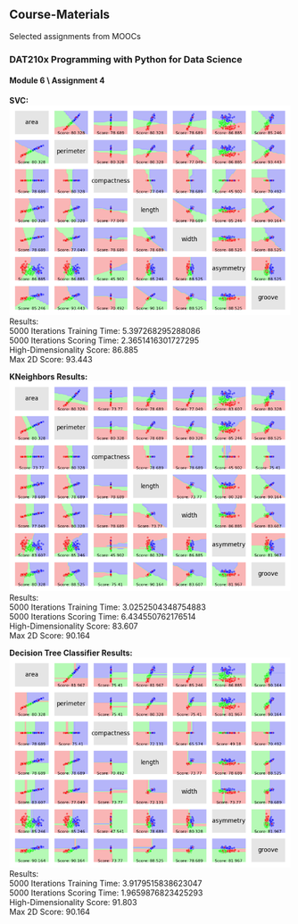 ## Course-Materials
Selected assignments from MOOCs

### DAT210x Programming with Python for Data Science  
#### Module 6 \ Assignment 4

__SVC:__  
![alt text](https://github.com/Asav7/Course-Materials/blob/master/assignment_4_files/svc.png)  
Results:  
5000 Iterations Training Time:  5.397268295288086  
5000 Iterations Scoring Time:  2.3651416301727295  
High-Dimensionality Score:  86.885  
Max 2D Score:  93.443  

__KNeighbors Results:__  
![alt text](https://github.com/Asav7/Course-Materials/blob/master/assignment_4_files/kneighbors.png)  
Results:  
5000 Iterations Training Time:  3.0252504348754883  
5000 Iterations Scoring Time:  6.434550762176514  
High-Dimensionality Score:  83.607  
Max 2D Score:  90.164

__Decision Tree Classifier Results:__  
![alt text](https://github.com/Asav7/Course-Materials/blob/master/assignment_4_files/decision_tree_classifier.png)  
Results:  
5000 Iterations Training Time:  3.9179515838623047  
5000 Iterations Scoring Time:  1.9659876823425293  
High-Dimensionality Score:  91.803  
Max 2D Score:  90.164  
